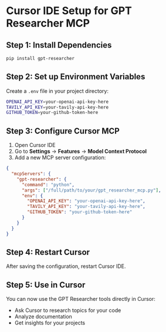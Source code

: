 # Cursor IDE Setup for GPT Researcher MCP

## Step 1: Install Dependencies
```bash
pip install gpt-researcher
```

## Step 2: Set up Environment Variables
Create a `.env` file in your project directory:
```bash
OPENAI_API_KEY=your-openai-api-key-here
TAVILY_API_KEY=your-tavily-api-key-here
GITHUB_TOKEN=your-github-token-here
```

## Step 3: Configure Cursor MCP

1. Open Cursor IDE
2. Go to **Settings** → **Features** → **Model Context Protocol**
3. Add a new MCP server configuration:

```json
{
  "mcpServers": {
    "gpt-researcher": {
      "command": "python",
      "args": ["/full/path/to/your/gpt_researcher_mcp.py"],
      "env": {
        "OPENAI_API_KEY": "your-openai-api-key-here",
        "TAVILY_API_KEY": "your-tavily-api-key-here",
        "GITHUB_TOKEN": "your-github-token-here"
      }
    }
  }
}
```

## Step 4: Restart Cursor
After saving the configuration, restart Cursor IDE.

## Step 5: Use in Cursor
You can now use the GPT Researcher tools directly in Cursor:
- Ask Cursor to research topics for your code
- Analyze documentation
- Get insights for your projects
